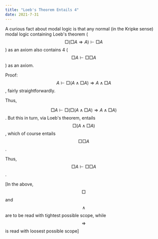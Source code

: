 ```yaml
---
title: "Loeb's Theorem Entails 4"
date: 2021-7-31
---
```

A curious fact about modal logic is that any normal (in the Kripke sense) modal logic containing Loeb's theorem ($$\Box (\Box A \Rightarrow A) \vdash \Box A$$) as an axiom also contains 4 ($$\Box A \vdash \Box \Box A$$) as an axiom.

Proof:
$$A \vdash \Box(A \wedge \Box A) \Rightarrow A \wedge \Box A$$, fairly straightforwardly.

Thus,

$$\Box A \vdash \Box( \Box(A \wedge \Box A) \Rightarrow A \wedge \Box A)$$. But this in turn, via Loeb's theorem, entails $$\Box(A \wedge \Box A)$$, which of course entails $$\Box \Box A$$.

Thus, $$\Box A \vdash \Box \Box A$$.

[In the above, $$\Box$$ and $$\wedge$$ are to be read with tightest possible scope, while $$\Rightarrow$$ is read with loosest possible scope]
